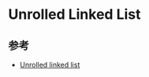 # Unrolled Linked List

## 参考

- [Unrolled linked list](https://en.wikipedia.org/wiki/Unrolled_linked_list)